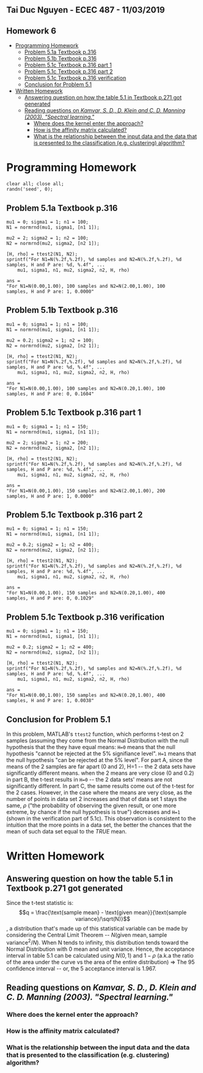 ## Tai Duc Nguyen - ECEC 487 - 11/03/2019

## Homework 6
- [Programming Homework](#programming-homework)
  - [Problem 5.1a Textbook p.316](#problem-51a-textbook-p316)
  - [Problem 5.1b Textbook p.316](#problem-51b-textbook-p316)
  - [Problem 5.1c Textbook p.316 part 1](#problem-51c-textbook-p316-part-1)
  - [Problem 5.1c Textbook p.316 part 2](#problem-51c-textbook-p316-part-2)
  - [Problem 5.1c Textbook p.316 verification](#problem-51c-textbook-p316-verification)
  - [Conclusion for Problem 5.1](#conclusion-for-problem-51)
- [Written Homework](#written-homework)
  - [Answering question on how the table 5.1 in Textbook p.271 got generated](#answering-question-on-how-the-table-51-in-textbook-p271-got-generated)
  - [Reading questions on *Kamvar, S. D., D. Klein and C. D. Manning (2003). "Spectral learning."*](#reading-questions-on-kamvar-s-d-d-klein-and-c-d-manning-2003-%22spectral-learning%22)
    - [Where does the kernel enter the approach?](#where-does-the-kernel-enter-the-approach)
    - [How is the affinity matrix calculated?](#how-is-the-affinity-matrix-calculated)
    - [What is the relationship between the input data and the data that is presented to the classification (e.g. clustering) algorithm?](#what-is-the-relationship-between-the-input-data-and-the-data-that-is-presented-to-the-classification-eg-clustering-algorithm)

# Programming Homework
```
clear all; close all;
randn('seed', 0);
```
## Problem 5.1a Textbook p.316
```
mu1 = 0; sigma1 = 1; n1 = 100;
N1 = normrnd(mu1, sigma1, [n1 1]);

mu2 = 2; sigma2 = 1; n2 = 100;
N2 = normrnd(mu2, sigma2, [n2 1]);

[H, rho] = ttest2(N1, N2);
sprintf("For N1=N(%.2f,%.2f), %d samples and N2=N(%.2f,%.2f), %d samples, H and P are: %d, %.4f", ...
    mu1, sigma1, n1, mu2, sigma2, n2, H, rho)
```
```
ans =
"For N1=N(0.00,1.00), 100 samples and N2=N(2.00,1.00), 100
samples, H and P are: 1, 0.0000"
```

## Problem 5.1b Textbook p.316
```
mu1 = 0; sigma1 = 1; n1 = 100;
N1 = normrnd(mu1, sigma1, [n1 1]);

mu2 = 0.2; sigma2 = 1; n2 = 100;
N2 = normrnd(mu2, sigma2, [n2 1]);

[H, rho] = ttest2(N1, N2);
sprintf("For N1=N(%.2f,%.2f), %d samples and N2=N(%.2f,%.2f), %d samples, H and P are: %d, %.4f", ...
    mu1, sigma1, n1, mu2, sigma2, n2, H, rho)
```
```
ans =
"For N1=N(0.00,1.00), 100 samples and N2=N(0.20,1.00), 100
samples, H and P are: 0, 0.1604"
```


## Problem 5.1c Textbook p.316 part 1
```
mu1 = 0; sigma1 = 1; n1 = 150;
N1 = normrnd(mu1, sigma1, [n1 1]);

mu2 = 2; sigma2 = 1; n2 = 200;
N2 = normrnd(mu2, sigma2, [n2 1]);

[H, rho] = ttest2(N1, N2);
sprintf("For N1=N(%.2f,%.2f), %d samples and N2=N(%.2f,%.2f), %d samples, H and P are: %d, %.4f", ...
    mu1, sigma1, n1, mu2, sigma2, n2, H, rho)
```
```
ans =
"For N1=N(0.00,1.00), 150 samples and N2=N(2.00,1.00), 200
samples, H and P are: 1, 0.0000"
```

## Problem 5.1c Textbook p.316 part 2
```
mu1 = 0; sigma1 = 1; n1 = 150;
N1 = normrnd(mu1, sigma1, [n1 1]);

mu2 = 0.2; sigma2 = 1; n2 = 400;
N2 = normrnd(mu2, sigma2, [n2 1]);

[H, rho] = ttest2(N1, N2);
sprintf("For N1=N(%.2f,%.2f), %d samples and N2=N(%.2f,%.2f), %d samples, H and P are: %d, %.4f", ...
    mu1, sigma1, n1, mu2, sigma2, n2, H, rho)
```
```
ans =
"For N1=N(0.00,1.00), 150 samples and N2=N(0.20,1.00), 400
samples, H and P are: 0, 0.1029"
```

## Problem 5.1c Textbook p.316 verification
```
mu1 = 0; sigma1 = 1; n1 = 150;
N1 = normrnd(mu1, sigma1, [n1 1]);

mu2 = 0.2; sigma2 = 1; n2 = 400;
N2 = normrnd(mu2, sigma2, [n2 1]);

[H, rho] = ttest2(N1, N2);
sprintf("For N1=N(%.2f,%.2f), %d samples and N2=N(%.2f,%.2f), %d samples, H and P are: %d, %.4f", ...
    mu1, sigma1, n1, mu2, sigma2, n2, H, rho)
```
```
ans =
"For N1=N(0.00,1.00), 150 samples and N2=N(0.20,1.00), 400
samples, H and P are: 1, 0.0038"
```

## Conclusion for Problem 5.1

In this problem, MATLAB's `ttest2` function, which performs t-test on 2 samples (assuming they come from the Normal Distribution with the null hypothesis that the they have equal means: `H=0` means that the null hypothesis "cannot be rejected at the 5% signifiance level". `H=1` means that the null hypothesis "can be rejected at the 5%
level". For part A, since the means of the 2 samples are far apart (0 and 2), H=1 -- the 2 data sets have significantly different means. when the 2 means are very close (0 and 0.2) in part B, the t-test results in `H=0` -- the 2 data sets' means are not significantly different. In part C, the same results come out of the t-test for the 2 cases. However, in the case where the means are very close, as the number of points in data set 2 increases and that of data set 1 stays the same, $\rho$ ("the probability of observing the given result, or one more extreme, by chance if the null hypothesis is true") decreases and `H=1` (shown in the verification part of 5.1c). This observation is consistent to the intuition that the more points in a data set, the better the chances that the mean of such data set equal to the *TRUE* mean.

# Written Homework
## Answering question on how the table 5.1 in Textbook p.271 got generated

Since the t-test statistic is:
$$q = \frac{\text{sample mean} - \text{given mean}}{\text{sample variance}/\sqrt(N)}$$
, a distribution that's made up of this statistical variable can be made by considering the Central Limit Theorem -- $N(\text{given
mean}, \text{sample variance}^2/N)$. When N tends to infinity, this distribution tends toward the Normal Distribution with 0 mean and unit variance. Hence, the acceptance interval in table 5.1 can be calculated using $N(0,1)$ and $1-\rho$ (a.k.a the ratio of the area under the curve vs the area of the entire distribution) => The 95  confidence interval -- or, the 5 acceptance interval is 1.967.

## Reading questions on *Kamvar, S. D., D. Klein and C. D. Manning (2003). "Spectral learning."*

### Where does the kernel enter the approach?


### How is the affinity matrix calculated?


### What is the relationship between the input data and the data that is presented to the classification (e.g. clustering) algorithm?